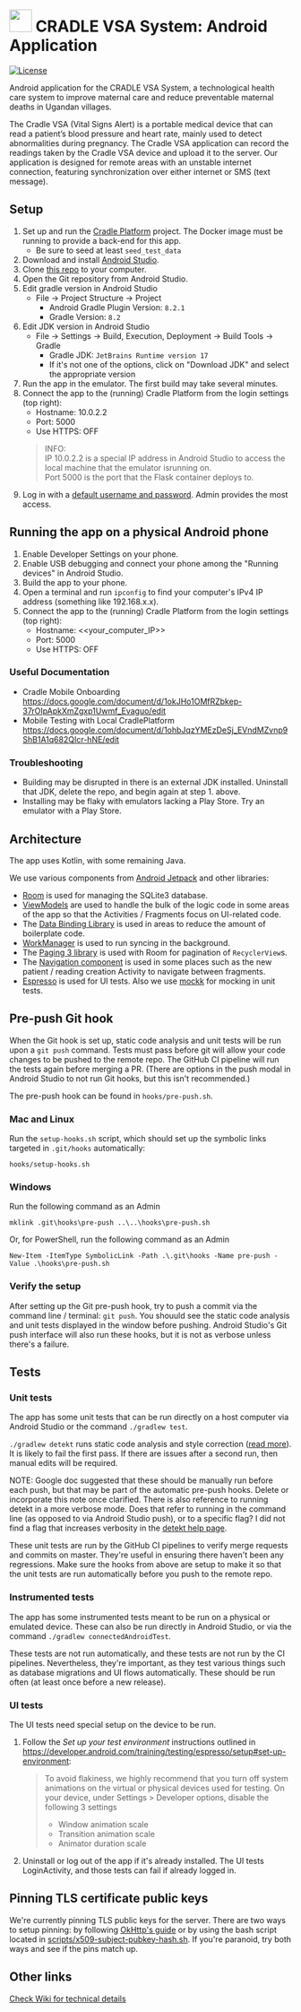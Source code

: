 # <img src="readme-img/logo.png" width=40> CRADLE VSA System: Android Application

[![License](https://img.shields.io/github/license/Cradle-VSA/cradlemobile)](https://github.com/Cradle-VSA/cradlemobile/blob/master/LICENCE)

Android application for the CRADLE VSA System, a technological health care system to improve
maternal care and reduce preventable maternal deaths in Ugandan villages.

The Cradle VSA (Vital Signs Alert) is a portable medical device that can read a patient’s blood
pressure and heart rate, mainly used to detect abnormalities during pregnancy. The Cradle VSA
application can record the readings taken by the Cradle VSA device and upload it to the server. Our
application is designed for remote areas with an unstable internet connection, featuring 
synchronization over either internet or SMS (text message).

## Setup

1. Set up and run the [Cradle Platform](https://github.sfu.ca/bfraser/415-Cradle-Platform/blob/main/docs/development.md) project. The Docker image must be running to provide a back-end for this app.
    * Be sure to seed at least `seed_test_data`
1. Download and install [Android Studio](https://developer.android.com/studio/).
1. Clone [this repo](https://github.sfu.ca/cradle-project/Cradle-Mobile) to your computer.
1. Open the Git repository from Android Studio.
1. Edit gradle version in Android Studio
    * File -> Project Structure -> Project
        * Android Gradle Plugin Version: `8.2.1`
        * Gradle Version: `8.2`
1. Edit JDK version in Android Studio
    * File -> Settings -> Build, Execution, Deployment -> Build Tools -> Gradle
        * Gradle JDK: `JetBrains Runtime version 17`
        * If it's not one of the options, click on "Download JDK" and select the appropriate version
1. Run the app in the emulator. The first build may take several minutes.
1. Connect the app to the (running) Cradle Platform from the login settings (top right):
    * Hostname: 10.0.2.2
    * Port: 5000
    * Use HTTPS: OFF
    > INFO:  
    > IP 10.0.2.2 is a special IP address in Android Studio to access the local machine that the emulator isrunning on.  
    > Port 5000 is the port that the Flask container deploys to.
1. Log in with a [default username and password](https://github.sfu.ca/cradle-project/Cradle-Platform#default-usernames--passwords).  Admin provides the most access.

## Running the app on a physical Android phone

1. Enable Developer Settings on your phone.
1. Enable USB debugging and connect your phone among the "Running devices" in Android Studio.
1. Build the app to your phone. 
1. Open a terminal and run `ipconfig` to find your computer's IPv4 IP address (something like 192.168.x.x).
1. Connect the app to the (running) Cradle Platform from the login settings (top right):
    * Hostname: <<your_computer_IP>>
    * Port: 5000
    * Use HTTPS: OFF

### Useful Documentation
* Cradle Mobile Onboarding
    https://docs.google.com/document/d/1okJHo1OMfRZbkep-37rOIpApkXmZgxp1Uwmf_Evaguo/edit
* Mobile Testing with Local CradlePlatform
    https://docs.google.com/document/d/1ohbJqzYMEzDeSj_EVndMZvnp9ShB1A1q682QIcr-hNE/edit

### Troubleshooting

* Building may be disrupted in there is an external JDK installed.  Uninstall that JDK, delete the repo, and begin again at step 1. above.
* Installing may be flaky with emulators lacking a Play Store.  Try an emulator with a Play Store.

## Architecture

The app uses Kotlin, with some remaining Java.

We use various components from [Android Jetpack](https://developer.android.com/jetpack) and other
libraries:

* [Room](https://developer.android.com/topic/libraries/architecture/room) is used for managing the
SQLite3 database.
* [ViewModels](https://developer.android.com/topic/libraries/architecture/viewmodel) are used to
handle the bulk of the logic code in some areas of the app so that the Activities / Fragments focus
on UI-related code.
* The [Data Binding Library](https://developer.android.com/topic/libraries/data-binding) is used in
areas to reduce the amount of boilerplate code.
* [WorkManager](https://developer.android.com/topic/libraries/architecture/workmanager) is used to
run syncing in the background.
* The
[Paging 3 library](https://developer.android.com/topic/libraries/architecture/paging/v3-overview) is
used with Room for pagination of `RecyclerView`s.
* The [Navigation component](https://developer.android.com/guide/navigation) is used in some places
such as the new patient / reading creation Activity to navigate between fragments.
* [Espresso](https://developer.android.com/training/testing/espresso/) is used for UI tests. Also we
use [mockk](https://mockk.io/) for mocking in unit tests.

## Pre-push Git hook

When the Git hook is set up, static code analysis and unit tests will be run upon a `git push` 
command.  Tests must pass before git will allow your code changes to be pushed to the remote repo.
The GitHub CI pipeline will run the tests again before merging a PR.
(There are options in the push modal in Android Studio to not run Git hooks, but this isn't
recommended.)

The pre-push hook can be found in `hooks/pre-push.sh`. 

### Mac and Linux

Run the `setup-hooks.sh` script, which should set up the symbolic links targeted
in `.git/hooks` automatically:

    hooks/setup-hooks.sh

### Windows

Run the following command as an Admin

    mklink .git\hooks\pre-push ..\..\hooks\pre-push.sh

Or, for PowerShell, run the following command as an Admin

    New-Item -ItemType SymbolicLink -Path .\.git\hooks -Name pre-push -Value .\hooks\pre-push.sh

### Verify the setup

After setting up the Git pre-push hook, try to push a commit via the command line / terminal:
`git push`. You shouuld see the static code analysis and unit tests displayed in the window
before pushing. Android Studio's Git push interface will also run these hooks, but it is not as 
verbose unless there's a failure.

## Tests

### Unit tests

The app has some unit tests that can be run directly on a host computer via Android Studio
or the command `./gradlew test`.

`./gradlew detekt` runs static code analysis and style correction ([read more](https://detekt.dev)). 
It is likely to fail the first pass. If there are issues after a second run, then manual edits will 
be required. 

NOTE: Google doc suggested that these should be manually run before each push, but that may be part 
of the automatic pre-push hooks. Delete or incorporate this note once clarified. There is also 
reference to running detekt in a more verbose mode. Does that refer to running in the command line
(as opposed to via Android Studio push), or to a specific flag?  I did not find a flag that increases
verbosity in the [detekt help page](https://detekt.dev/docs/gettingstarted/cli#use-the-cli).

These unit tests are run by the GitHub CI pipelines to verify merge requests and commits on master. They're
useful in ensuring there haven't been any regressions. Make sure the hooks from above are setup to
make it so that the unit tests are run automatically before you push to the remote repo.

### Instrumented tests

The app has some instrumented tests meant to be run on a physical or emulated device. These can also
be run directly in Android Studio, or via the command `./gradlew connectedAndroidTest`.

These tests are not run automatically, and these tests are not run by the CI pipelines.
Nevertheless, they're important, as they test various things such as database migrations and UI
flows automatically. These should be run often (at least once before a new release).

### UI tests

The UI tests need special setup on the device to be run.

1. Follow the _Set up your test environment_ instructions outlined in
   https://developer.android.com/training/testing/espresso/setup#set-up-environment:

   > To avoid flakiness, we highly recommend that you turn off system animations on the virtual or
   > physical devices used for testing. On your device, under Settings > Developer options, disable
   > the following 3 settings
   > * Window animation scale
   > * Transition animation scale
   > * Animator duration scale

2. Uninstall or log out of the app if it's already installed. The UI tests LoginActivity, and those
   tests can fail if already logged in.

## Pinning TLS certificate public keys
We're currently pinning TLS public keys for the server. There are two ways to setup pinning: by
following
[OkHttp's guide](https://square.github.io/okhttp/4.x/okhttp/okhttp3/-certificate-pinner/#setting-up-certificate-pinning)
or by using the bash script located in
[scripts/x509-subject-pubkey-hash.sh](scripts/x509-subject-pubkey-hash.sh). If you're paranoid, try
both ways and see if the pins match up.

## Other links

<!-- The wiki isn't preferred. For an open source project, the wiki won't be available
     for others, since it requires a computing ID to access. -->
[Check Wiki for technical details](https://github.sfu.ca/cradle-project/Cradle-Mobile/wiki)
